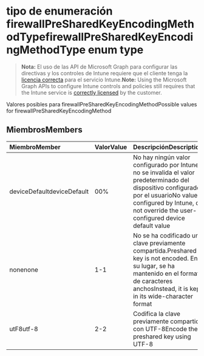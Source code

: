 # <a name="firewallpresharedkeyencodingmethodtype-enum-type"></a><span data-ttu-id="68492-101">tipo de enumeración firewallPreSharedKeyEncodingMethodType</span><span class="sxs-lookup"><span data-stu-id="68492-101">firewallPreSharedKeyEncodingMethodType enum type</span></span>

> <span data-ttu-id="68492-102">**Nota:** El uso de las API de Microsoft Graph para configurar las directivas y los controles de Intune requiere que el cliente tenga la [licencia correcta](https://go.microsoft.com/fwlink/?linkid=839381) para el servicio Intune.</span><span class="sxs-lookup"><span data-stu-id="68492-102">**Note:** Using the Microsoft Graph APIs to configure Intune controls and policies still requires that the Intune service is [correctly licensed](https://go.microsoft.com/fwlink/?linkid=839381) by the customer.</span></span>

<span data-ttu-id="68492-103">Valores posibles para firewallPreSharedKeyEncodingMethod</span><span class="sxs-lookup"><span data-stu-id="68492-103">Possible values for firewallPreSharedKeyEncodingMethod</span></span>
## <a name="members"></a><span data-ttu-id="68492-104">Miembros</span><span class="sxs-lookup"><span data-stu-id="68492-104">Members</span></span>
|<span data-ttu-id="68492-105">Miembro</span><span class="sxs-lookup"><span data-stu-id="68492-105">Member</span></span>|<span data-ttu-id="68492-106">Valor</span><span class="sxs-lookup"><span data-stu-id="68492-106">Value</span></span>|<span data-ttu-id="68492-107">Descripción</span><span class="sxs-lookup"><span data-stu-id="68492-107">Description</span></span>|
|:---|:---|:---|
|<span data-ttu-id="68492-108">deviceDefault</span><span class="sxs-lookup"><span data-stu-id="68492-108">deviceDefault</span></span>|<span data-ttu-id="68492-109">0</span><span class="sxs-lookup"><span data-stu-id="68492-109">0%</span></span>|<span data-ttu-id="68492-110">No hay ningún valor configurado por Intune, no se invalida el valor predeterminado del dispositivo configurado por el usuario</span><span class="sxs-lookup"><span data-stu-id="68492-110">No value configured by Intune, do not override the user-configured device default value</span></span>|
|<span data-ttu-id="68492-111">none</span><span class="sxs-lookup"><span data-stu-id="68492-111">none</span></span>|<span data-ttu-id="68492-112">1</span><span class="sxs-lookup"><span data-stu-id="68492-112">-1</span></span>|<span data-ttu-id="68492-113">No se ha codificado una clave previamente compartida.</span><span class="sxs-lookup"><span data-stu-id="68492-113">Preshared key is not encoded.</span></span> <span data-ttu-id="68492-114">En su lugar, se ha mantenido en el formato de caracteres anchos</span><span class="sxs-lookup"><span data-stu-id="68492-114">Instead, it is kept in its wide-character format</span></span>|
|<span data-ttu-id="68492-115">utF8</span><span class="sxs-lookup"><span data-stu-id="68492-115">utf-8</span></span>|<span data-ttu-id="68492-116">2</span><span class="sxs-lookup"><span data-stu-id="68492-116">-2</span></span>|<span data-ttu-id="68492-117">Codifica la clave previamente compartida con UTF-8</span><span class="sxs-lookup"><span data-stu-id="68492-117">Encode the preshared key using UTF-8</span></span>|








